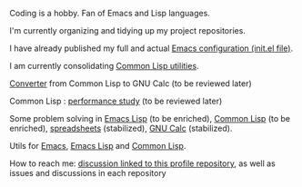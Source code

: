 
Coding is a hobby. Fan of Emacs and Lisp languages.

I'm currently organizing and tidying up my project repositories.

I have already published my full and actual [Emacs configuration (init.el file)](https://github.com/occisn/emacs-config).

I am currently consolidating [Common Lisp utilities](https://github.com/occisn/cl-utils).

[Converter](https://github.com/occisn/cl-lisp2calc) from Common Lisp to GNU Calc (to be reviewed later)

Common Lisp : [performance study](https://github.com/occisn/cl-speed-relative-performance) (to be reviewed later)

Some problem solving in [Emacs Lisp](https://github.com/occisn/elisp-problem-solving) (to be enriched), [Common Lisp](https://github.com/occisn/cl-problem-solving) (to be enriched), [spreadsheets](https://github.com/occisn/spreadsheet-problem-solving) (stabilized), [GNU Calc](https://github.com/occisn/calc-problem-solving) (stabilized).

Utils for [Emacs](https://github.com/occisn/emacs-utils), [Emacs Lisp](https://github.com/occisn/elisp-utils) and [Common Lisp](https://github.com/occisn/cl-utils).

How to reach me: [discussion linked to this profile repository](https://github.com/occisn/occisn/discussions), as well as issues and discussions in each repository

<!-- ## Hi there 👋-->

<!--
**occisn/occisn** is a ✨ _special_ ✨ repository because its `README.md` (this file) appears on your GitHub profile.

Here are some ideas to get you started:

- 🔭 I’m currently working on ...
- 🌱 I’m currently learning ...
- 👯 I’m looking to collaborate on ...
- 🤔 I’m looking for help with ...
- 💬 Ask me about ...
- 📫 How to reach me: ...
- 😄 Pronouns: ...
- ⚡ Fun fact: ...
-->
